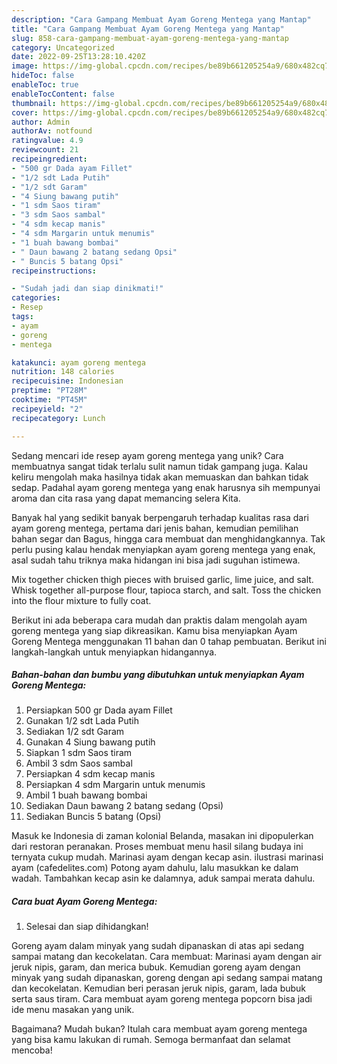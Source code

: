```yaml
---
description: "Cara Gampang Membuat Ayam Goreng Mentega yang Mantap"
title: "Cara Gampang Membuat Ayam Goreng Mentega yang Mantap"
slug: 858-cara-gampang-membuat-ayam-goreng-mentega-yang-mantap
category: Uncategorized
date: 2022-09-25T13:28:10.420Z
image: https://img-global.cpcdn.com/recipes/be89b661205254a9/680x482cq70/ayam-goreng-mentega-foto-resep-utama.jpg
hideToc: false
enableToc: true
enableTocContent: false
thumbnail: https://img-global.cpcdn.com/recipes/be89b661205254a9/680x482cq70/ayam-goreng-mentega-foto-resep-utama.jpg
cover: https://img-global.cpcdn.com/recipes/be89b661205254a9/680x482cq70/ayam-goreng-mentega-foto-resep-utama.jpg
author: Admin
authorAv: notfound
ratingvalue: 4.9
reviewcount: 21
recipeingredient:
- "500 gr Dada ayam Fillet"
- "1/2 sdt Lada Putih"
- "1/2 sdt Garam"
- "4 Siung bawang putih"
- "1 sdm Saos tiram"
- "3 sdm Saos sambal"
- "4 sdm kecap manis"
- "4 sdm Margarin untuk menumis"
- "1 buah bawang bombai"
- " Daun bawang 2 batang sedang Opsi"
- " Buncis 5 batang Opsi"
recipeinstructions:

- "Sudah jadi dan siap dinikmati!"
categories:
- Resep
tags:
- ayam
- goreng
- mentega

katakunci: ayam goreng mentega 
nutrition: 148 calories
recipecuisine: Indonesian
preptime: "PT28M"
cooktime: "PT45M"
recipeyield: "2"
recipecategory: Lunch

---
```





Sedang mencari ide resep ayam goreng mentega yang unik? Cara membuatnya sangat tidak terlalu sulit namun tidak gampang juga. Kalau keliru mengolah maka hasilnya tidak akan memuaskan dan bahkan tidak sedap. Padahal ayam goreng mentega yang enak harusnya sih mempunyai aroma dan cita rasa yang dapat memancing selera Kita.





Banyak hal yang sedikit banyak berpengaruh terhadap kualitas rasa dari ayam goreng mentega, pertama dari jenis bahan, kemudian pemilihan bahan segar dan Bagus, hingga cara membuat dan menghidangkannya. Tak perlu pusing kalau hendak menyiapkan ayam goreng mentega yang enak,      asal sudah tahu triknya maka hidangan ini bisa jadi suguhan istimewa.














Mix together chicken thigh pieces with bruised garlic, lime juice, and salt. Whisk together all-purpose flour, tapioca starch, and salt. Toss the chicken into the flour mixture to fully coat.






Berikut ini ada beberapa cara mudah dan praktis dalam mengolah ayam goreng mentega yang siap dikreasikan. Kamu bisa menyiapkan Ayam Goreng Mentega menggunakan 11 bahan dan 0 tahap pembuatan. Berikut ini langkah-langkah untuk menyiapkan hidangannya.

<!--inarticleads1-->

##### Bahan-bahan dan bumbu yang dibutuhkan untuk menyiapkan Ayam Goreng Mentega:

1. Persiapkan 500 gr Dada ayam Fillet
1. Gunakan 1/2 sdt Lada Putih
1. Sediakan 1/2 sdt Garam
1. Gunakan 4 Siung bawang putih
1. Siapkan 1 sdm Saos tiram
1. Ambil 3 sdm Saos sambal
1. Persiapkan 4 sdm kecap manis
1. Persiapkan 4 sdm Margarin untuk menumis
1. Ambil 1 buah bawang bombai
1. Sediakan  Daun bawang 2 batang sedang (Opsi)
1. Sediakan  Buncis 5 batang (Opsi)


Masuk ke Indonesia di zaman kolonial Belanda, masakan ini dipopulerkan dari restoran peranakan. Proses membuat menu hasil silang budaya ini ternyata cukup mudah. Marinasi ayam dengan kecap asin. ilustrasi marinasi ayam (cafedelites.com) Potong ayam dahulu, lalu masukkan ke dalam wadah. Tambahkan kecap asin ke dalamnya, aduk sampai merata dahulu. 

<!--inarticleads2-->

##### Cara buat Ayam Goreng Mentega:


1. Selesai dan siap dihidangkan!

Goreng ayam dalam minyak yang sudah dipanaskan di atas api sedang sampai matang dan kecokelatan. Cara membuat: Marinasi ayam dengan air jeruk nipis, garam, dan merica bubuk. Kemudian goreng ayam dengan minyak yang sudah dipanaskan, goreng dengan api sedang sampai matang dan kecokelatan. Kemudian beri perasan jeruk nipis, garam, lada bubuk serta saus tiram. Cara membuat ayam goreng mentega popcorn bisa jadi ide menu masakan yang unik. 

Bagaimana? Mudah bukan? Itulah cara membuat ayam goreng mentega yang bisa kamu lakukan di rumah. Semoga bermanfaat dan selamat mencoba!
